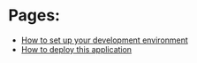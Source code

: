 # Pages:
- [How to set up your development environment](docs/development.md)
- [How to deploy this application](docs/deployment.md)
